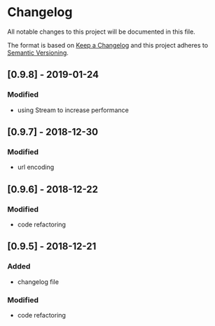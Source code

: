 # Changelog
All notable changes to this project will be documented in this file.

The format is based on [Keep a Changelog](http://keepachangelog.com/en/1.0.0/)
and this project adheres to [Semantic Versioning](http://semver.org/spec/v2.0.0.html).

## [0.9.8] - 2019-01-24
### Modified
- using Stream to increase performance

## [0.9.7] - 2018-12-30
### Modified
- url encoding

## [0.9.6] - 2018-12-22
### Modified
- code refactoring

## [0.9.5] - 2018-12-21
### Added
- changelog file

### Modified
- code refactoring

